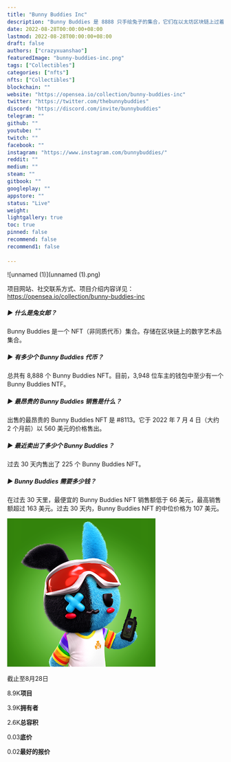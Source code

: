 ```yaml
---
title: "Bunny Buddies Inc"
description: "Bunny Buddies 是 8888 只手绘兔子的集合，它们在以太坊区块链上过着最美好的生活。由 Ryan Robinson 设计，这些具有疯狂美学和强烈个性的 NFT 正在接管元界。"
date: 2022-08-28T00:00:00+08:00
lastmod: 2022-08-28T00:00:00+08:00
draft: false
authors: ["crazyxuanshao"]
featuredImage: "bunny-buddies-inc.png"
tags: ["Collectibles"]
categories: ["nfts"]
nfts: ["Collectibles"]
blockchain: ""
website: "https://opensea.io/collection/bunny-buddies-inc"
twitter: "https://twitter.com/thebunnybuddies"
discord: "https://discord.com/invite/bunnybuddies"
telegram: ""
github: ""
youtube: ""
twitch: ""
facebook: ""
instagram: "https://www.instagram.com/bunnybuddies/"
reddit: ""
medium: ""
steam: ""
gitbook: ""
googleplay: ""
appstore: ""
status: "Live"
weight: 
lightgallery: true
toc: true
pinned: false
recommend: false
recommend1: false

---
```


![unnamed (1)](unnamed (1).png)

项目网站、社交联系方式、项目介绍内容详见：https://opensea.io/collection/bunny-buddies-inc

##### ▶ 什么是兔女郎？

Bunny Buddies 是一个 NFT（非同质代币）集合。存储在区块链上的数字艺术品集合。

##### ▶ 有多少个 Bunny Buddies 代币？

总共有 8,888 个 Bunny Buddies NFT。目前，3,948 位车主的钱包中至少有一个 Bunny Buddies NTF。

##### ▶ 最昂贵的 Bunny Buddies 销售是什么？

出售的最昂贵的 Bunny Buddies NFT 是 #8113。它于 2022 年 7 月 4 日（大约 2 个月前）以 560 美元的价格售出。

##### ▶ 最近卖出了多少个 Bunny Buddies？

过去 30 天内售出了 225 个 Bunny Buddies NFT。

##### ▶ Bunny Buddies 需要多少钱？

在过去 30 天里，最便宜的 Bunny Buddies NFT 销售额低于 66 美元，最高销售额超过 163 美元。过去 30 天内，Bunny Buddies NFT 的中位价格为 107 美元。

![unnamed](unnamed.png)

截止至8月28日

8.9K**项目**

3.9K**拥有者**

2.6K**总容积**

0.03**底价**

0.02**最好的报价**